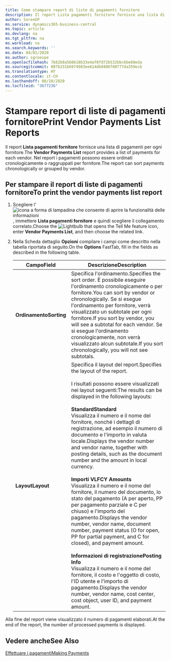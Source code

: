 ```yaml
---
title: Come stampare report di liste di pagamenti fornitore
description: Il report Lista pagamenti fornitore fornisce una lista di pagamenti per ogni fornitore. Nel report i pagamenti possono essere ordinati cronologicamente o raggruppati per fornitore.
author: SorenGP
ms.service: dynamics365-business-central
ms.topic: article
ms.devlang: na
ms.tgt_pltfrm: na
ms.workload: na
ms.search.keywords: ''
ms.date: 04/01/2020
ms.author: sgroespe
ms.openlocfilehash: 7b82b8a568618b33e4af0fd72b532bbc6be60eda
ms.sourcegitcommit: 007b331b6974983ee614db0406f00777da359ecb
ms.translationtype: HT
ms.contentlocale: it-CH
ms.lasthandoff: 08/10/2020
ms.locfileid: "3677236"
---
```

# <a name="print-vendor-payments-list-reports"></a><span data-ttu-id="7876a-104">Stampare report di liste di pagamenti fornitore</span><span class="sxs-lookup"><span data-stu-id="7876a-104">Print Vendor Payments List Reports</span></span>
<span data-ttu-id="7876a-105">Il report **Lista pagamenti fornitore** fornisce una lista di pagamenti per ogni fornitore.</span><span class="sxs-lookup"><span data-stu-id="7876a-105">The **Vendor Payments List** report provides a list of payments for each vendor.</span></span> <span data-ttu-id="7876a-106">Nel report i pagamenti possono essere ordinati cronologicamente o raggruppati per fornitore.</span><span class="sxs-lookup"><span data-stu-id="7876a-106">The report can sort payments chronologically or grouped by vendor.</span></span>  

## <a name="to-print-the-vendor-payments-list-report"></a><span data-ttu-id="7876a-107">Per stampare il report di liste di pagamenti fornitore</span><span class="sxs-lookup"><span data-stu-id="7876a-107">To print the vendor payments list report</span></span>  

1.  <span data-ttu-id="7876a-108">Scegliere l'![icona a forma di lampadina che consente di aprire la funzionalità delle informazioni](../../media/ui-search/search_small.png "Informazioni sull'operazione che si desidera eseguire"), immettere **Lista pagamenti fornitore** e quindi scegliere il collegamento correlato.</span><span class="sxs-lookup"><span data-stu-id="7876a-108">Choose the ![Lightbulb that opens the Tell Me feature](../../media/ui-search/search_small.png "Tell me what you want to do") icon, enter **Vendor Payments List**, and then choose the related link.</span></span>  
2.  <span data-ttu-id="7876a-109">Nella Scheda dettaglio **Opzioni** compilare i campi come descritto nella tabella riportata di seguito.</span><span class="sxs-lookup"><span data-stu-id="7876a-109">On the **Options** FastTab, fill in the fields as described in the following table.</span></span>  

    |<span data-ttu-id="7876a-110">Campo</span><span class="sxs-lookup"><span data-stu-id="7876a-110">Field</span></span>|<span data-ttu-id="7876a-111">Descrizione</span><span class="sxs-lookup"><span data-stu-id="7876a-111">Description</span></span>|  
    |---------------------------------|---------------------------------------|  
    |<span data-ttu-id="7876a-112">**Ordinamento**</span><span class="sxs-lookup"><span data-stu-id="7876a-112">**Sorting**</span></span>|<span data-ttu-id="7876a-113">Specifica l'ordinamento.</span><span class="sxs-lookup"><span data-stu-id="7876a-113">Specifies the sort order.</span></span> <span data-ttu-id="7876a-114">È possibile eseguire l'ordinamento cronologicamente o per fornitore.</span><span class="sxs-lookup"><span data-stu-id="7876a-114">You can sort by vendor or chronologically.</span></span> <span data-ttu-id="7876a-115">Se si esegue l'ordinamento per fornitore, verrà visualizzato un subtotale per ogni fornitore.</span><span class="sxs-lookup"><span data-stu-id="7876a-115">If you sort by vendor, you will see a subtotal for each vendor.</span></span> <span data-ttu-id="7876a-116">Se si esegue l'ordinamento cronologicamente, non verrà visualizzato alcun subtotale.</span><span class="sxs-lookup"><span data-stu-id="7876a-116">If you sort chronologically, you will not see subtotals.</span></span>|  
    |<span data-ttu-id="7876a-117">**Layout**</span><span class="sxs-lookup"><span data-stu-id="7876a-117">**Layout**</span></span>|<span data-ttu-id="7876a-118">Specifica il layout del report.</span><span class="sxs-lookup"><span data-stu-id="7876a-118">Specifies the layout of the report.</span></span><br /><br /> <span data-ttu-id="7876a-119">I risultati possono essere visualizzati nei layout seguenti:</span><span class="sxs-lookup"><span data-stu-id="7876a-119">The results can be displayed in the following layouts:</span></span><br /><br /> <span data-ttu-id="7876a-120">**Standard**</span><span class="sxs-lookup"><span data-stu-id="7876a-120">**Standard**</span></span><br /> <span data-ttu-id="7876a-121">Visualizza il numero e il nome del fornitore, nonché i dettagli di registrazione, ad esempio il numero di documento e l'importo in valuta locale.</span><span class="sxs-lookup"><span data-stu-id="7876a-121">Displays the vendor number and vendor name, together with posting details, such as the document number and the amount in local currency.</span></span><br /><br /> <span data-ttu-id="7876a-122">**Importi VL**</span><span class="sxs-lookup"><span data-stu-id="7876a-122">**FCY Amounts**</span></span><br /> <span data-ttu-id="7876a-123">Visualizza il numero e il nome del fornitore, il numero del documento, lo stato del pagamento (A per aperto, PP per pagamento parziale e C per chiuso) e l'importo del pagamento.</span><span class="sxs-lookup"><span data-stu-id="7876a-123">Displays the vendor number, vendor name, document number, payment status (O for open, PP for partial payment, and C for closed), and payment amount.</span></span><br /><br /> <span data-ttu-id="7876a-124">**Informazioni di registrazione**</span><span class="sxs-lookup"><span data-stu-id="7876a-124">**Posting Info**</span></span><br /> <span data-ttu-id="7876a-125">Visualizza il numero e il nome del fornitore, il costo e l'oggetto di costo, l'ID utente e l'importo di pagamento.</span><span class="sxs-lookup"><span data-stu-id="7876a-125">Displays the vendor number, vendor name, cost center, cost object, user ID, and payment amount.</span></span>|  

 <span data-ttu-id="7876a-126">Alla fine del report viene visualizzato il numero di pagamenti elaborati.</span><span class="sxs-lookup"><span data-stu-id="7876a-126">At the end of the report, the number of processed payments is displayed.</span></span>  

## <a name="see-also"></a><span data-ttu-id="7876a-127">Vedere anche</span><span class="sxs-lookup"><span data-stu-id="7876a-127">See Also</span></span>  
[<span data-ttu-id="7876a-128">Effettuare i pagamenti</span><span class="sxs-lookup"><span data-stu-id="7876a-128">Making Payments</span></span>](../../payables-make-payments.md)
